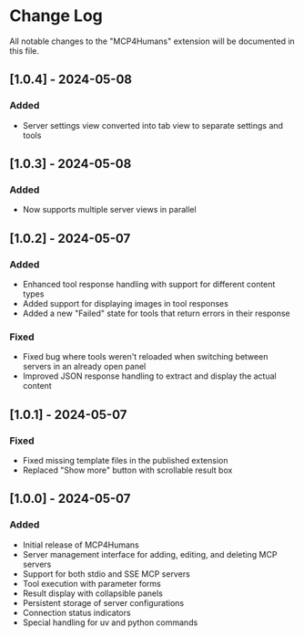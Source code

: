 # Change Log

All notable changes to the "MCP4Humans" extension will be documented in this file.

## [1.0.4] - 2024-05-08

### Added

- Server settings view converted into tab view to separate settings and tools

## [1.0.3] - 2024-05-08

### Added

- Now supports multiple server views in parallel

## [1.0.2] - 2024-05-07

### Added

- Enhanced tool response handling with support for different content types
- Added support for displaying images in tool responses
- Added a new "Failed" state for tools that return errors in their response

### Fixed

- Fixed bug where tools weren't reloaded when switching between servers in an already open panel
- Improved JSON response handling to extract and display the actual content

## [1.0.1] - 2024-05-07

### Fixed

- Fixed missing template files in the published extension
- Replaced "Show more" button with scrollable result box

## [1.0.0] - 2024-05-07

### Added

- Initial release of MCP4Humans
- Server management interface for adding, editing, and deleting MCP servers
- Support for both stdio and SSE MCP servers
- Tool execution with parameter forms
- Result display with collapsible panels
- Persistent storage of server configurations
- Connection status indicators
- Special handling for uv and python commands
